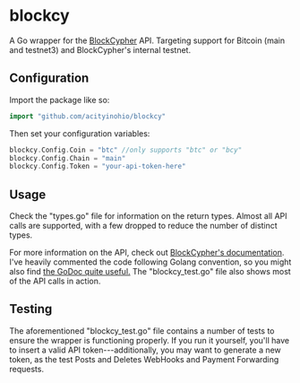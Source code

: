 # blockcy

A Go wrapper for the [BlockCypher](http://blockcypher.com/) API. Targeting support for Bitcoin (main and testnet3) and BlockCypher's internal testnet.

## Configuration

Import the package like so:

```go
import "github.com/acityinohio/blockcy"
```

Then set your configuration variables:

```go
blockcy.Config.Coin = "btc" //only supports "btc" or "bcy"
blockcy.Config.Chain = "main"
blockcy.Config.Token = "your-api-token-here"
```

## Usage

Check the "types.go" file for information on the return types. Almost all API calls are supported, with a few dropped to reduce the number of distinct types.

For more information on the API, check out [BlockCypher's documentation](http://dev.blockcypher.com/). I've heavily commented the code following Golang convention, so you might also find [the GoDoc quite useful.](http://godoc.org/github.com/acityinohio/blockcy) The "blockcy_test.go" file also shows most of the API calls in action.

## Testing

The aforementioned "blockcy_test.go" file contains a number of tests to ensure the wrapper is functioning properly. If you run it yourself, you'll have to insert a valid API token---additionally, you may want to generate a new token, as the test Posts and Deletes WebHooks and Payment Forwarding requests.
